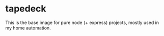 # tapedeck

This is the base image for pure node (+ express) projects, mostly used in my home automation.
